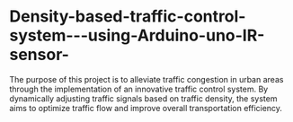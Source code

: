 # Density-based-traffic-control-system---using-Arduino-uno-IR-sensor-
The purpose of this project is to alleviate traffic congestion in urban areas through  the implementation of an innovative traffic control system. By dynamically adjusting  traffic signals based on traffic density, the system aims to optimize traffic flow and  improve overall transportation efficiency.
